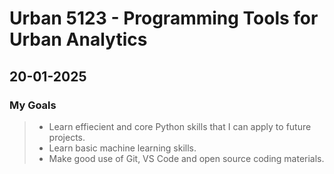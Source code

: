 # Urban 5123 - Programming Tools for Urban Analytics
## 20-01-2025
### My Goals

>- Learn effiecient and core Python skills that I can apply to future projects.
>- Learn basic machine learning skills.
>- Make good use of Git, VS Code and open source coding materials.
